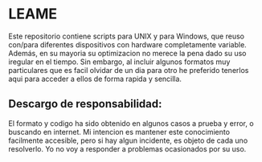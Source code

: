 # LEAME

Este repositorio contiene scripts para UNIX y para Windows, que reuso con/para diferentes dispositivos con hardware completamente variable. Además, en su mayoria su optimizacion no merece la pena dado su uso iregular en el tiempo. Sin embargo, al incluir algunos formatos muy particulares que es facil olvidar de un dia para otro he preferido tenerlos aqui para acceder a ellos de forma rapida y sencilla.

## Descargo de responsabilidad:

El formato y codigo ha sido obtenido en algunos casos a prueba y error, o buscando en internet. Mi intencion es mantener este conocimiento facilmente accesible, pero si hay algun incidente, es objeto de cada uno resolverlo. Yo no voy a responder a problemas ocasionados por su uso.
